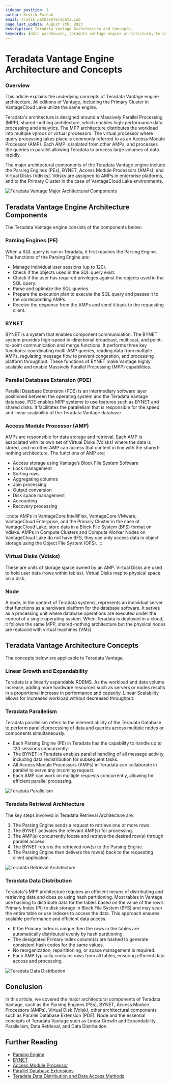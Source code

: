 ```yaml
---
sidebar_position: 1
author: Krutik Pathak
email: krutik.pathak@teradata.com
page_last_update: August 7th, 2023
description: Teradata Vantage Architecture and Concepts.
keywords: [data warehouses, teradata vantage engine architecture, teradata, vantage, Access Module Processors (AMP), Parsing Engines (PE), Massively Parallel Processing (MPP), Virtual Disk (Vdisks), BYNET]
---
```


# Teradata Vantage Engine Architecture and Concepts

### Overview

This article explains the underlying concepts of Teradata Vantage engine architecture. All editions of Vantage, including the Primary Cluster in VantageCloud Lake utilize the same engine.  

Teradata's architecture is designed around a Massively Parallel Processing (MPP), shared-nothing architecture, which enables high-performance data processing and analytics. The MPP architecture distributes the workload into multiple vprocs or virtual processors. The virtual processor where query processing takes place is commonly referred to as an Access Module Processor (AMP). Each AMP is isolated from other AMPs, and processes the queries in parallel allowing Teradata to process large volumes of data rapidly. 

The major architectural components of the Teradata Vantage engine include the Parsing Engines (PEs), BYNET, Access Module Processors (AMPs), and Virtual Disks (Vdisks). Vdisks are assigned to AMPs in enterprise platforms, and to the Primary Cluster in the case of VantageCloud Lake environments. 

![Teradata Vantage Major Architectural Components](./images/teradata-vantage-architecture-concepts/teradata_architecture_major_components.png)

## Teradata Vantage Engine Architecture Components
The Teradata Vantage engine consists of the components below:

### Parsing Engines (PE)
When a SQL query is run in Teradata, it first reaches the Parsing Engine. The functions of the Parsing Engine are:

* Manage individual user sessions (up to 120). 
* Check if the objects used in the SQL query exist.  
* Check if the user has required privileges against the objects used in the SQL query.  
* Parse and optimize the SQL queries.  
* Prepare the execution plan to execute the SQL query and passes it to the corresponding AMPs. 
* Receive the response from the AMPs and send it back to the requesting client. 


### BYNET 
BYNET is a system that enables component communication. The BYNET system provides high-speed bi-directional broadcast, multicast, and point-to-point communication and merge functions. It performs three key functions: coordinating multi-AMP queries, reading data from multiple AMPs, regulating message flow to prevent congestion, and processing platform throughput. These functions of BYNET make Vantage highly scalable and enable Massively Parallel Processing (MPP) capabilities.  

### Parallel Database Extension (PDE)
Parallel Database Extension (PDE) is an intermediary software layer positioned between the operating system and the Teradata Vantage database. PDE enables MPP systems to use features such as BYNET and shared disks. It facilitates the parallelism that is responsible for the speed and linear scalability of the Teradata Vantage database.  

### Access Module Processor (AMP)
AMPs are responsible for data storage and retrieval. Each AMP is associated with its own set of Virtual Disks (Vdisks) where the data is stored, and no other AMP can access that content in line with the shared-nothing architecture. The functions of AMP are:

* Access storage using Vantage’s Block File System Software  
* Lock management 
* Sorting rows 
* Aggregating columns 
* Join processing 
* Output conversion 
* Disk space management 
* Accounting 
* Recovery processing 

:::note
AMPs in VantageCore IntelliFlex, VantageCore VMware, VantageCloud Enterprise, and the Primary Cluster in the case of VantageCloud Lake, store data in a Block File System (BFS) format on Vdisks. AMPs in Compute Clusters and Compute Worker Nodes on VantageCloud Lake do not have BFS, they can only access data in object storage using the Object File System (OFS). 
:::

### Virtual Disks (Vdisks)
These are units of storage space owned by an AMP. Virtual Disks are used to hold user data (rows within tables). Virtual Disks map to physical space on a disk.

### Node
A node, in the context of Teradata systems, represents an individual server that functions as a hardware platform for the database software. It serves as a processing unit where database operations are executed under the control of a single operating system. When Teradata is deployed in a cloud, it follows the same MPP, shared-nothing architecture but the physical nodes are replaced with virtual machines (VMs). 

## Teradata Vantage Architecture Concepts
The concepts below are applicable to Teradata Vantage.

### Linear Growth and Expandability 
Teradata is a linearly expandable RDBMS. As the workload and data volume increase, adding more hardware resources such as servers or nodes results in a proportional increase in performance and capacity. Linear Scalability allows for increased workload without decreased throughput.  

### Teradata Parallelism 
Teradata parallelism refers to the inherent ability of the Teradata Database to perform parallel processing of data and queries across multiple nodes or components simultaneously. 

* Each Parsing Engine (PE) in Teradata has the capability to handle up to 120 sessions concurrently.
* The BYNET in Teradata enables parallel handling of all message activity, including data redistribution for subsequent tasks. 
* All Access Module Processors (AMPs) in Teradata can collaborate in parallel to serve any incoming request. 
* Each AMP can work on multiple requests concurrently, allowing for efficient parallel processing.  

![Teradata Parallelism](./images/teradata-vantage-architecture-concepts/teradata_parallelism.png)


### Teradata Retrieval Architecture
The key steps involved in Teradata Retrieval Architecture are:

1. The Parsing Engine sends a request to retrieve one or more rows. 
2. The BYNET activates the relevant AMP(s) for processing. 
3. The AMP(s) concurrently locate and retrieve the desired row(s) through parallel access. 
4. The BYNET returns the retrieved row(s) to the Parsing Engine. 
5. The Parsing Engine then delivers the row(s) back to the requesting client application. 

![Teradata Retrieval Architecture](./images/teradata-vantage-architecture-concepts/teradata_retrieval_architecture.png)

### Teradata Data Distribution
Teradata's MPP architecture requires an efficient means of distributing and retrieving data and does so using hash partitioning. Most tables in Vantage use hashing to distribute data for the tables based on the value of the row’s Primary Index (PI) to disk storage in Block File System (BFS) and may scan the entire table or use indexes to access the data. This approach ensures scalable performance and efficient data access.

* If the Primary Index is unique then the rows in the tables are automatically distributed evenly by hash partitioning. 
* The designated Primary Index column(s) are hashed to generate consistent hash codes for the same values. 
* No reorganization, repartitioning, or space management is required. 
* Each AMP typically contains rows from all tables, ensuring efficient data access and processing. 

![Teradata Data Distribution](./images/teradata-vantage-architecture-concepts/teradata_data_distribution.png)

## Conclusion 
In this article, we covered the major architectural components of Teradata Vantage, such as the Parsing Engines (PEs), BYNET, Access Module Processors (AMPs), Virtual Disk (Vdisk), other architectural components such as Parallel Database Extension (PDE), Node and the essential concepts of Teradata Vantage such as Linear Growth and Expandability, Parallelism, Data Retrieval, and Data Distribution.   

## Further Reading 
* [Parsing Engine](https://docs.teradata.com/r/Enterprise_IntelliFlex_VMware/Database-Introduction/Vantage-Hardware-and-Software-Architecture/Virtual-Processors/Parsing-Engine)
* [BYNET](https://www.teradata.com/Blogs/What-Is-the-BYNET-and-Why-Is-It-Important-to-Vantage)
* [Access Module Processor](https://docs.teradata.com/r/Enterprise_IntelliFlex_VMware/Database-Introduction/Vantage-Hardware-and-Software-Architecture/Virtual-Processors/Access-Module-Processor)
* [Parallel Database Extensions](https://docs.teradata.com/r/Enterprise_IntelliFlex_VMware/Database-Introduction/Vantage-Hardware-and-Software-Architecture/Parallel-Database-Extensions)
* [Teradata Data Distribution and Data Access Methods](https://docs.teradata.com/r/Enterprise_IntelliFlex_VMware/Database-Introduction/Data-Distribution-and-Data-Access-Methods)
